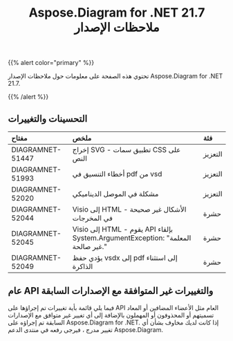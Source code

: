 ﻿---
title: Aspose.Diagram for .NET 21.7 ملاحظات الإصدار
type: docs
weight: 6
url: /ar/net/aspose-diagram-for-net-21-7-release-notes/
---
{{% alert color="primary" %}} 

تحتوي هذه الصفحة على معلومات حول ملاحظات الإصدار Aspose.Diagram for .NET 21.7.

{{% /alert %}} 
## **التحسينات والتغييرات**

|**مفتاح**|**ملخص**|**فئة**|
|:- |:- |:- |
|DIAGRAMNET-51447|إخراج SVG - تطبيق سمات CSS على النص|التعزيز|
|DIAGRAMNET-51993|أخطاء التنسيق في pdf من vsd|التعزيز|
|DIAGRAMNET-52020|مشكلة في الموصل الديناميكي|التعزيز|
|DIAGRAMNET-52044|Visio إلى HTML - الأشكال غير صحيحة في المخرجات|حشرة|
|DIAGRAMNET-52045|Visio إلى HTML - يقوم API بإلقاء System.ArgumentException: "المعلمة غير صالحة."|حشرة|
|DIAGRAMNET-52049|يؤدي حفظ vsdx إلى pdf إلى استثناء الذاكرة|حشرة|

## **عام API والتغييرات غير المتوافقة مع الإصدارات السابقة**
فيما يلي قائمة بأية تغييرات تم إجراؤها على API العام مثل الأعضاء المضافين أو المعاد تسميتهم أو المحذوفون أو المهملون بالإضافة إلى أي تغيير غير متوافق مع الإصدارات السابقة تم إجراؤه على Aspose.Diagram for .NET. إذا كانت لديك مخاوف بشأن أي تغيير مدرج ، فيرجى رفعه في منتدى الدعم Aspose.Diagram.





